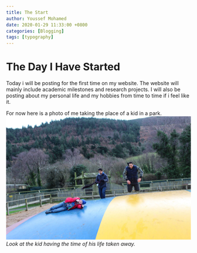 ```yaml
---
title: The Start
author: Youssef Mohamed
date: 2020-01-29 11:33:00 +0800
categories: [Blogging]
tags: [typography]
---
```

# The Day I Have Started

Today i will be posting for the first time on my website. The website will mainly include academic milestones and research projects. I will also be posting about my personal life and my hobbies from time to time if i feel like it.

For now here is a photo of me taking the place of a kid in a park.
![me-against-a-kid](/images/kid.jpg)
_Look at the kid having the time of his life taken away._